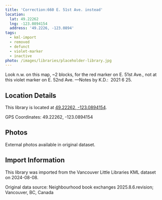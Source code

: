 ```yaml
---
title: 'Correction:660 E. 51st Ave. instead'
location:
  lat: 49.22262
  lng: -123.0894154
  address: '49.2226, -123.0894'
tags:
  - kml-import
  - removed
  - defunct
  - violet-marker
  - inactive
photo: /images/libraries/placeholder-library.jpg
---
```

Look n.w. on this map, ~2 blocks, 
for the red marker on E. 51st Ave., 
not at this violet marker on E. 52nd Ave.
—Notes by K.D.:  2021 6 25.

## Location Details

This library is located at [49.22262, -123.0894154](https://www.google.com/maps?q=49.22262,-123.0894154).

GPS Coordinates: 49.22262, -123.0894154

## Photos

External photos available in original dataset.

## Import Information

This library was imported from the Vancouver Little Libraries KML dataset on 2024-08-08.

Original data source: Neighbourhood book exchanges 2025.8.6.revision; Vancouver, BC, Canada
